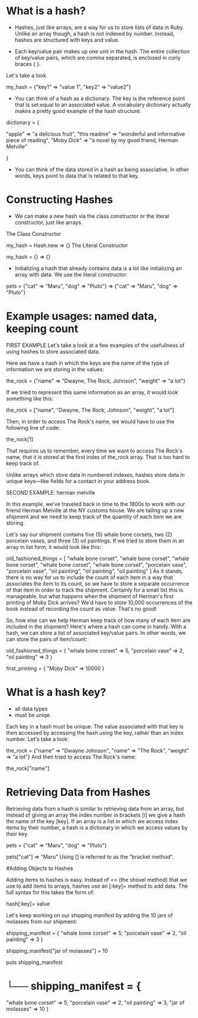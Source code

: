 # What is a hash? 

+ Hashes, just like arrays, are a way for us to store lists of data in Ruby. Unlike an array though, a hash is not indexed by number. Instead, hashes are structured with keys and value. 

+ Each key/value pair makes up one unit in the hash. The entire collection of key/value pairs, which are comma separated, is enclosed in curly braces { }.

Let's take a look

my_hash = {"key1" => "value 1", "key2" => "value2"}

+ You can think of a hash as a dictionary. The key is the reference point that is set equal to an associated value. A vocabulary dictionary actually makes a pretty good example of the hash structure:

dictionary = {

  "apple" => "a delicious fruit", 
  "this readme" => "wonderful and informative piece of reading", 
  "Moby Dick" => "a novel by my good friend, Herman Melville"

}

+ You can think of the data stored in a hash as being associative. In other words, keys point to data that is related to that key. 

# Constructing Hashes

+ We can make a new hash via the class constructor or the literal constructor, just like arrays.

The Class Constructor

my_hash = Hash.new
  => {} 
The Literal Constructor

my_hash = {}
  => {}

+ Initializing a hash that already contains data is a lot like initializing an array with data. We use the literal constructor:

pets = {"cat" => "Maru", "dog" => "Pluto"}
  => {"cat" => "Maru", "dog" => "Pluto"}


# Example usages: named data, keeping count

FIRST EXAMPLE
Let's take a look at a few examples of the usefullness of using hashes to store associated data. 

Here we have a hash in which the keys are the name of the type of information we are storing in the values:

the_rock = {"name" => "Dwayne, The Rock, Johnson", "weight" => "a lot"}

If we tried to represent this same information as an array, it would look something like this:

the_rock = ["name", "Dwayne, The Rock, Johnson", "weight", "a lot"]

Then, in order to access The Rock's name, we would have to use the following line of code:

the_rock[1]

That requires us to remember, every time we want to access The Rock's name, that it is stored at the first index of the_rock array. That is too hard to keep track of.

Unlike arrays which store data in numbered indexes, hashes store data in unique keys—like fields for a contact in your address book.

SECOND EXAMPLE: herman melville

In this example, we've traveled back in time to the 1800s to work with our friend Herman Melville at the NY customs house. We are talling up a new shipment and we need to keep track of the quantity of each item we are storing. 

Let's say our shipment contains five (5) whale bone corsets, two (2) porcelain vases, and three (3) oil paintings. If we tried to store them in an array in list form, it would look like this:

old_fashioned_things = [
  "whale bone corset", 
  "whale bone corset", 
  "whale bone corset", 
  "whale bone corset", 
  "whale bone corset", 
  "porcelain vase", 
  "porcelain vase", 
  "oil painting", 
  "oil painting", 
  "oil painting"
]
As it stands, there is no way for us to include the count of each item in a way that associates the item to its count, so we have to store a separate occurrence of that item in order to track the shipment. Certainly for a small list this is manageable, but what happens when the shipment of Herman's first printing of Moby Dick arrives? We'd have to store 10,000 occurrences of the book instead of recording the count as value. That's no good!

So, how else can we help Herman keep track of how many of each item are included in the shipment? Here's where a hash can come in handy. With a hash, we can store a list of associated key/value pairs. In other words, we can store the pairs of item/count:

old_fashioned_things = {
  "whale bone corset" => 5, 
  "porcelain vase" => 2, 
  "oil painting" => 3
}

first_printing = {
  "Moby Dick" => 10000
}



# What is a hash key?

+ all data types
+ must be uniqe

Each key in a hash must be unique. The value associated with that key is then accessed by accessing the hash using the key, rather than an index number. Let's take a look:

the_rock = {"name" => "Dwayne Johnson", "name" => "The Rock", "weight" => "a lot"}
And then tried to access The Rock's name:


the_rock["name"]

# Retrieving Data from Hashes

Retrieving data from a hash is similar to retrieving data from an array, but instead of giving an array the index number in brackets [i] we give a hash the name of the key [key]. If an array is a list in which we access index items by their number, a hash is a dictionary in which we access values by their key.

pets = {"cat" => "Maru", "dog" => "Pluto"}

pets["cat"]
  => "Maru"
Using [] is referred to as the "bracket method".

#Adding Objects to Hashes

Adding items to hashes is easy. Instead of << (the shovel method) that we use to add items to arrays, hashes use an [:key]= method to add data. The full syntax for this takes the form of:

hash[:key]= value

Let's keep working on our shipping manifest by adding the 10 jars of molasses from our shipment:

shipping_manifest = {
  "whale bone corset" => 5, 
  "porcelain vase" => 2, 
  "oil painting" => 3
}

shipping_manifest["jar of molasses"] = 10

puts shipping_manifest
#  └── shipping_manifest = {
  "whale bone corset" => 5, 
  "porcelain vase" => 2, 
  "oil painting" => 3, 
  "jar of molasses" => 10
}